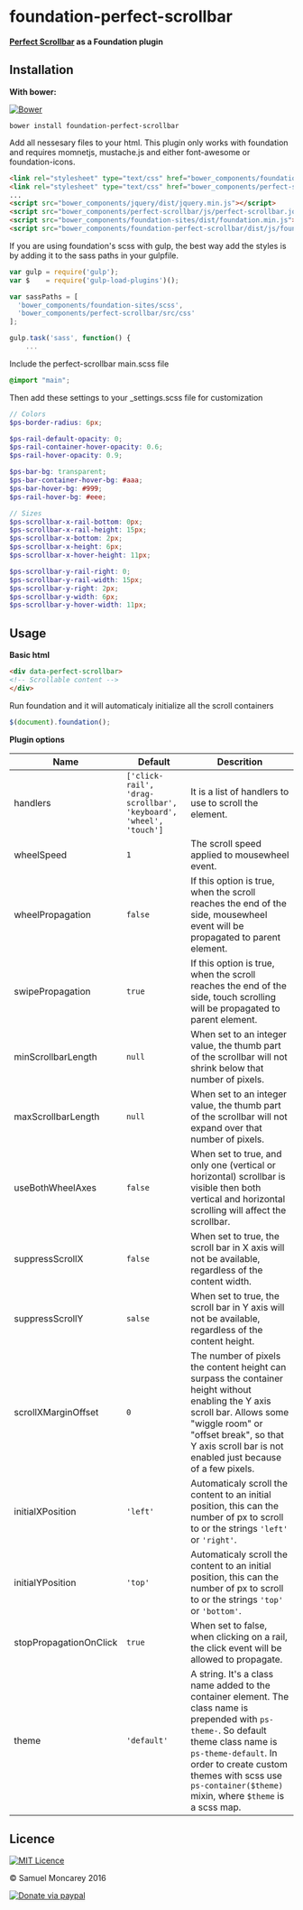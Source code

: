 # foundation-perfect-scrollbar
**[Perfect Scrollbar](https://github.com/noraesae/perfect-scrollbar) as a Foundation plugin**

## Installation

**With bower:**

[![Bower](https://img.shields.io/bower/v/foundation-perfect-scrollbar.svg)]()

```shell
bower install foundation-perfect-scrollbar
```
Add all nessesary files to your html. This plugin only works with foundation and requires momnetjs, mustache.js and either font-awesome or foundation-icons.
```html
<link rel="stylesheet" type="text/css" href="bower_components/foundation-sites/dist/foundation.min.css">
<link rel="stylesheet" type="text/css" href="bower_components/perfect-scrollbar/css/perfect-scrollbar.min.css">
...
<script src="bower_components/jquery/dist/jquery.min.js"></script>
<script src="bower_components/perfect-scrollbar/js/perfect-scrollbar.jquery.min.js"></script>
<script src="bower_components/foundation-sites/dist/foundation.min.js"></script>
<script src="bower_components/foundation-perfect-scrollbar/dist/js/foundation.perfectScrollbar.min.js"></script>
```

If you are using foundation's scss with gulp, the best way add the styles is by adding it to the sass paths in your gulpfile.
```js
var gulp = require('gulp');
var $    = require('gulp-load-plugins')();

var sassPaths = [
  'bower_components/foundation-sites/scss',
  'bower_components/perfect-scrollbar/src/css'
];

gulp.task('sass', function() {
    ...

```
Include the perfect-scrollbar main.scss file
```scss
@import "main";
```
Then add these settings to your _settings.scss file for customization
```scss
// Colors
$ps-border-radius: 6px;

$ps-rail-default-opacity: 0;
$ps-rail-container-hover-opacity: 0.6;
$ps-rail-hover-opacity: 0.9;

$ps-bar-bg: transparent;
$ps-bar-container-hover-bg: #aaa;
$ps-bar-hover-bg: #999;
$ps-rail-hover-bg: #eee;

// Sizes
$ps-scrollbar-x-rail-bottom: 0px;
$ps-scrollbar-x-rail-height: 15px;
$ps-scrollbar-x-bottom: 2px;
$ps-scrollbar-x-height: 6px;
$ps-scrollbar-x-hover-height: 11px;

$ps-scrollbar-y-rail-right: 0;
$ps-scrollbar-y-rail-width: 15px;
$ps-scrollbar-y-right: 2px;
$ps-scrollbar-y-width: 6px;
$ps-scrollbar-y-hover-width: 11px;

```

## Usage
**Basic html**
```html
<div data-perfect-scrollbar>
<!-- Scrollable content -->
</div>
```

Run foundation and it will automaticaly initialize all the scroll containers
```js
$(document).foundation();
```

**Plugin options**

|Name     |Default  |Descrition|
|---------|---------|----------|
|handlers|`['click-rail', 'drag-scrollbar', 'keyboard', 'wheel', 'touch']`|It is a list of handlers to use to scroll the element.|
|wheelSpeed|`1`|The scroll speed applied to mousewheel event.|
|wheelPropagation|`false`|If this option is true, when the scroll reaches the end of the side, mousewheel event will be propagated to parent element.|
|swipePropagation|`true`|If this option is true, when the scroll reaches the end of the side, touch scrolling will be propagated to parent element.|
|minScrollbarLength|`null`|When set to an integer value, the thumb part of the scrollbar will not shrink below that number of pixels.|
|maxScrollbarLength|`null`|When set to an integer value, the thumb part of the scrollbar will not expand over that number of pixels.|
|useBothWheelAxes|`false`|When set to true, and only one (vertical or horizontal) scrollbar is visible then both vertical and horizontal scrolling will affect the scrollbar.|
|suppressScrollX|`false`|When set to true, the scroll bar in X axis will not be available, regardless of the content width.|
|suppressScrollY|`salse`|When set to true, the scroll bar in Y axis will not be available, regardless of the content height.|
|scrollXMarginOffset|`0`|The number of pixels the content height can surpass the container height without enabling the Y axis scroll bar. Allows some "wiggle room" or "offset break", so that Y axis scroll bar is not enabled just because of a few pixels.|
|initialXPosition|`'left'`|Automaticaly scroll the content to an initial position, this can the number of px to scroll to or the strings `'left'` or `'right'`.|
|initialYPosition|`'top'`|Automaticaly scroll the content to an initial position, this can the number of px to scroll to or the strings `'top'` or `'bottom'`.|
|stopPropagationOnClick|`true`|When set to false, when clicking on a rail, the click event will be allowed to propagate.|
|theme|`'default'`|A string. It's a class name added to the container element. The class name is prepended with `ps-theme-`. So default theme class name is `ps-theme-default`. In order to create custom themes with scss use `ps-container($theme)` mixin, where `$theme` is a scss map.

## Licence
[![MIT Licence](https://img.shields.io/badge/Licence-MIT-blue.svg)](https://opensource.org/licenses/mit-license.php)

&copy; Samuel Moncarey 2016

[![Donate via paypal](https://img.shields.io/badge/Paypal-donate-blue.svg)](https://www.paypal.me/samuelmc/5 "Consider donation")
